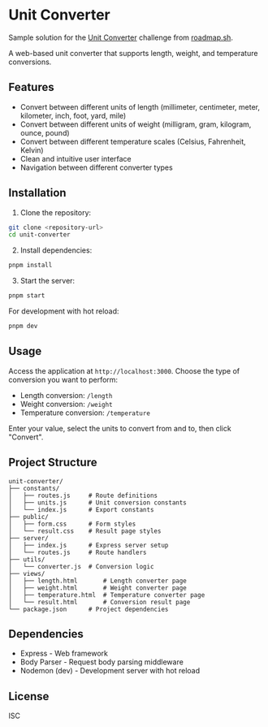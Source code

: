 # Unit Converter

Sample solution for the [Unit Converter](https://roadmap.sh/projects/unit-converter) challenge from [roadmap.sh](https://roadmap.sh/).

A web-based unit converter that supports length, weight, and temperature conversions.

## Features

- Convert between different units of length (millimeter, centimeter, meter, kilometer, inch, foot, yard, mile)
- Convert between different units of weight (milligram, gram, kilogram, ounce, pound)
- Convert between different temperature scales (Celsius, Fahrenheit, Kelvin)
- Clean and intuitive user interface
- Navigation between different converter types

## Installation

1. Clone the repository:

```bash
git clone <repository-url>
cd unit-converter
```

2. Install dependencies:

```bash
pnpm install
```

3. Start the server:

```bash
pnpm start
```

For development with hot reload:

```bash
pnpm dev
```

## Usage

Access the application at `http://localhost:3000`. Choose the type of conversion you want to perform:

- Length conversion: `/length`
- Weight conversion: `/weight`
- Temperature conversion: `/temperature`

Enter your value, select the units to convert from and to, then click "Convert".

## Project Structure

```
unit-converter/
├── constants/
│   ├── routes.js     # Route definitions
│   ├── units.js      # Unit conversion constants
│   └── index.js      # Export constants
├── public/
│   ├── form.css      # Form styles
│   └── result.css    # Result page styles
├── server/
│   ├── index.js      # Express server setup
│   └── routes.js     # Route handlers
├── utils/
│   └── converter.js  # Conversion logic
├── views/
│   ├── length.html       # Length converter page
│   ├── weight.html       # Weight converter page
│   ├── temperature.html  # Temperature converter page
│   └── result.html       # Conversion result page
└── package.json      # Project dependencies
```

## Dependencies

- Express - Web framework
- Body Parser - Request body parsing middleware
- Nodemon (dev) - Development server with hot reload

## License

ISC
